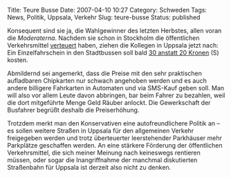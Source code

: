 Title: Teure Busse
Date: 2007-04-10 10:27
Category: Schweden
Tags: News, Politik, Uppsala, Verkehr
Slug: teure-busse
Status: published

Konsequent sind sie ja, die Wahlgewinner des letzten Herbstes, allen
voran die *Moderaterna*. Nachdem sie schon in Stockholm die öffentlichen
Verkehrsmittel
[verteuert](http://www.fiket.de/2007/01/16/teurere-u-bahn/) haben,
ziehen die Kollegen in Uppsala jetzt nach: Ein Einzelfahrschein in den
Stadtbussen soll bald [30 anstatt 20
Kronen](http://www.sr.se/cgi-bin/uppland/nyheter/artikel.asp?artikel=1298917)
(S) kosten.

Abmildernd sei angemerkt, dass die Preise mit den sehr praktischen
aufladbaren Chipkarten nur schwach angehoben werden und es auch andere
billigere Fahrkarten in Automaten und via SMS-Kauf geben soll. Man will
also vor allem Leute davon abbringen, bar beim Fahrer zu bezahlen, weil
die dort mitgeführte Menge Geld Räuber anlockt. Die Gewerkschaft der
Busfahrer begrüßt deshalb die Preiserhöhung.

Trotzdem merkt man den Konservativen eine autofreundlichere Politik an –
es sollen weitere Straßen in Uppsala für den allgemeinen Verkehr
freigegeben werden und trotz überteuerter leerstehender Parkhäuser mehr
Parkplätze geschaffen werden. An eine stärkere Förderung der
öffentlichen Verkehrsmittel, die sich meiner Meinung nach keineswegs
rentieren müssen, oder sogar die Inangriffnahme der manchmal
diskutierten Straßenbahn für Uppsala ist derzeit also nicht zu denken.

